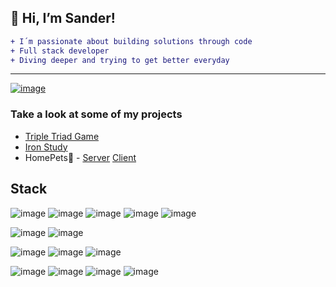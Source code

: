 ## 👋 Hi, I’m Sander!
```diff
+ I´m passionate about building solutions through code
+ Full stack developer
+ Diving deeper and trying to get better everyday
```
--- 
[![image](https://user-images.githubusercontent.com/42663606/134842820-844f8bee-3b81-4998-bfd8-34fac6311394.png)](https://www.linkedin.com/in/sanderiwase/)


### Take a look at some of my projects
- [Triple Triad Game](https://github.com/sanderiw/triple-triad-game-inspiration)
- [Iron Study](https://github.com/sanderiw/iron-study)
- HomePets🐶 - [Server](https://github.com/sanderiw/homepets-back) [Client](https://github.com/sanderiw/homepets-front)

## Stack
![image](https://user-images.githubusercontent.com/42663606/134844739-a591bf86-487c-4719-855d-16ed6bfb7649.png)
![image](https://user-images.githubusercontent.com/42663606/134845077-abb5d628-3bcd-4ee4-b2a3-412b96622d25.png)
![image](https://user-images.githubusercontent.com/42663606/134844782-d98c8922-7878-4d93-a7bf-a62dd8a08117.png)
![image](https://user-images.githubusercontent.com/42663606/134844790-370f5a5d-d8d7-4ade-a689-ee6b720735eb.png)
![image](https://user-images.githubusercontent.com/42663606/134844800-3ed0e233-2477-4a9d-8fff-701bfd8104cf.png)

![image](https://user-images.githubusercontent.com/42663606/134845155-f2d173dd-3ffd-4d9c-a6b6-dc67922c0e2f.png)
![image](https://user-images.githubusercontent.com/42663606/134844807-77153821-d668-4a7a-8bc5-f89ec4d2f91d.png)

![image](https://user-images.githubusercontent.com/42663606/134845107-9bea8bcf-707c-4d0f-9de1-3da59880b6ed.png)
![image](https://user-images.githubusercontent.com/42663606/134845110-1e9194d6-f38e-47e8-a941-f2a63688f1b0.png)
![image](https://user-images.githubusercontent.com/42663606/134845199-8cf5f0b8-fb5d-46c5-b1f4-ba4072053b32.png)

![image](https://user-images.githubusercontent.com/42663606/134844835-2a71b5d9-7e8c-42d7-a1d3-08371ef38f9f.png)
![image](https://user-images.githubusercontent.com/42663606/134844828-57dccb8c-8669-49bb-89e1-3e7badf2bebf.png)
![image](https://user-images.githubusercontent.com/42663606/134844842-4160cc0f-6673-40a4-9198-618d2e43b425.png)
![image](https://user-images.githubusercontent.com/42663606/134844846-38574e69-8c6a-4cb7-98f3-e43b2c322a95.png)

<!---
## Stats
[![Anurag's GitHub stats](https://github-readme-stats.vercel.app/api?username=sanderiw&show_icons=true&title_color=00008b)
)](https://github.com/sanderiw/github-readme-stats)

[![Top Langs](https://github-readme-stats.vercel.app/api/top-langs/?username=anuraghazra&show_icons=true&title_color=00008b)](https://github.com/anuraghazra/github-readme-stats)



sanderiw/sanderiw is a ✨ special ✨ repository because its `README.md` (this file) appears on your GitHub profile.
You can click the Preview link to take a look at your changes.
--->
